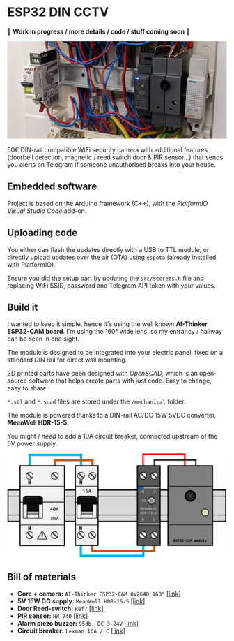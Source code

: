 # ESP32 DIN CCTV

**🚧 Work in progress / more details / code / stuff coming soon 🚧**

![](mechanical/mounted-sample.jpg)

50€ DIN-rail compatible WiFi security camera with additional features (doorbell detection, magnetic / reed switch door & PIR sensor...) that sends you alerts on Telegram if someone unauthorised breaks into your house.

## Embedded software

Project is based on the Arduino framework (C++), with the *PlatformIO Visual Studio Code* add-on.

## Uploading code

You either can flash the updates directly with a USB to TTL module, or directly upload updates over the air (OTA) using `espota` (already installed with PlatformIO).

Ensure you did the setup part by updating the `src/secrets.h` file and replacing WiFi SSID, password and Telegram API token with your values.

## Build it

I wanted to keep it simple, hence it's using the well known **AI-Thinker ESP32-CAM board**. I'm using the 160°  wide lens, so my entrancy / hallway can be seen in one sight.

The module is designed to be integrated into your electric panel, fixed on a standard DIN rail for direct wall mounting.

3D printed parts have been designed with *OpenSCAD*, which is an open-source software that helps create parts with just code. Easy to change, easy to share.

`*.stl` and `*.scad` files are stored under the `/mechanical` folder.

The module is powered thanks to a DIN-rail AC/DC 15W 5VDC converter, **MeanWell HDR-15-5**.

You might / *need* to add a 10A circuit breaker, connected upstream of the 5V power supply.

![](doc/electric-panel-schematic.png)

## Bill of materials

- **Core + camera:** `AI-Thinker ESP32-CAM OV2640 160°` [[link]](https://fr.aliexpress.com/item/1005002808966055.html)
- **5V 15W DC supply:** `MeanWell HDR-15-5` [[link]](https://www.amazon.fr/gp/product/B06XWQSJGW/)
- **Door Reed-switch:** `Ref?` [[link]](https://fr.aliexpress.com/item/1005003496413403.html)
- **PIR sensor:** `HW-740` [[link]](https://fr.aliexpress.com/item/32964200244.html)
- **Alarm piezo buzzer:** `95db, DC 3-24V` [[link]](https://fr.aliexpress.com/item/1005001489820983.html)
- **Circuit breaker:** `Lexman 16A / C` [[link]](https://www.leroymerlin.fr/produits/electricite-domotique/tableau-electrique-et-disjoncteur/disjoncteur-coupe-circuit-et-interrupteur-differentiel/disjoncteur-coupe-circuit-et-bloc-para-foudre/disjoncteur-phase-neutre-lexman-16-a-69839973.html)